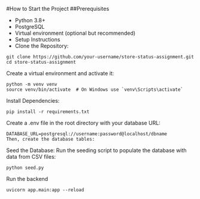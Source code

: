 #How to Start the Project
##Prerequisites
 - Python 3.8+
 - PostgreSQL
 - Virtual environment (optional but recommended)
 - Setup Instructions
 - Clone the Repository:

```
git clone https://github.com/your-username/store-status-assignment.git
cd store-status-assignment
```

Create a virtual environment and activate it:

```
python -m venv venv
source venv/bin/activate  # On Windows use `venv\Scripts\activate`

```
Install Dependencies:
```
pip install -r requirements.txt
```
Create a .env file in the root directory with your database URL:

```
DATABASE_URL=postgresql://username:password@localhost/dbname
Then, create the database tables:
```

Seed the Database:
Run the seeding script to populate the database with data from CSV files:

```
python seed.py
```

Run the backend

```
uvicorn app.main:app --reload
```
